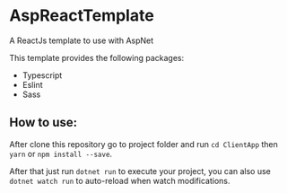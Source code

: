 # AspReactTemplate
A ReactJs template to use with AspNet

This template provides the following packages:
 - Typescript
 - Eslint
 - Sass

## How to use:
After clone this repository go to project folder and run `cd ClientApp` then `yarn` or `npm install --save`.

After that just run `dotnet run` to execute your project, you can also use `dotnet watch run` to auto-reload when watch modifications.
